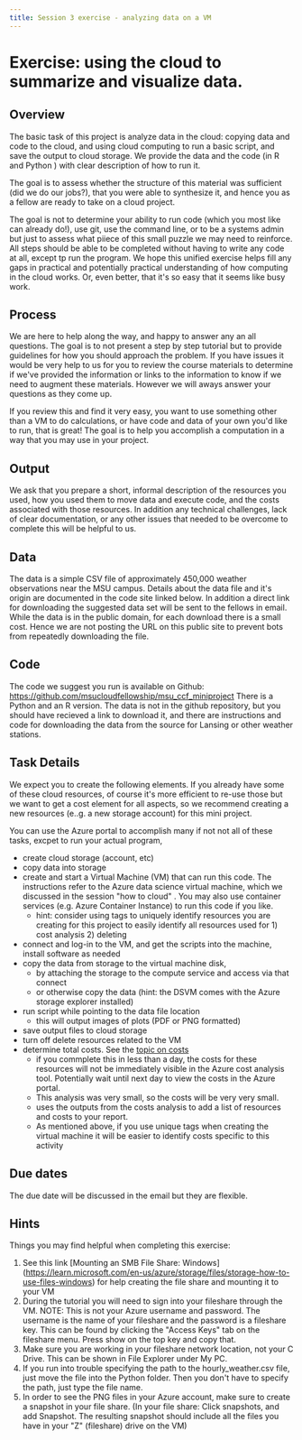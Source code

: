```yaml
---
title: Session 3 exercise - analyzing data on a VM
---
```

# Exercise: using the cloud to summarize and visualize data. 

## Overview

The basic task of this project is analyze data in the cloud: copying data and code to the cloud, and using cloud computing to run a basic script, and save the output to cloud storage.  We provide the data and the code (in R and Python ) with clear description of how to run it.

The goal is to assess whether the structure of this material was sufficient (did we do our jobs?), that you were able to synthesize it, and hence you as a fellow are ready to take on a cloud project.  

The goal is not to determine your ability to run code (which you most like can already do!), use git, use the command line, or to be a systems admin but just to assess what piiece of this small puzzle we may need to reinforce.   All steps should be able to be completed without having to write any code at all, except tp run the program.  We hope this unified exercise helps fill any gaps in practical and potentially practical understanding of how computing in the cloud works.   Or, even better, that it's so easy that it seems like busy work. 

## Process

We are here to help along the way, and happy to answer any an all questions.   The goal is to not present a step by step tutorial but to provide guidelines for how you should approach the problem.   If you have issues it would be very help to us for you to review the course materials to determine if we've provided the information or links to the information to know if we need to augment these materials.  However we will aways answer your questions as they come up. 

If you review this and find it very easy, you want to use something other than a VM to do calculations, or have code and data of your own you'd like to run, that is great!    The goal is to help you accomplish a computation in a way that you may use in your project.   

## Output

We ask that you prepare a short, informal description of the resources you used, how you used them to move data and execute code, and the costs associated with those resources.   In addition any technical challenges, lack of clear documentation,  or any other issues that needed to be overcome to complete this will be helpful to us. 

## Data

The data is a simple CSV file of approximately 450,000 weather observations near the MSU campus.   Details about the data file and it's origin are documented in the code site linked below.   In addition a direct link for downloading the suggested data set will be sent to the fellows in email.   While the data is in the public domain, for each download there is a small cost.  Hence we are not posting the URL on this  public site to prevent bots from repeatedly downloading the file. 

## Code 

The code we suggest you run is available on Github: https://github.com/msucloudfellowship/msu_ccf_miniproject There is a Python and an R version.  The data is not in the github repository, but you should have recieved a link to download it, and there are instructions and code for downloading the data from the source for Lansing or other weather stations. 

## Task Details

We expect you to create the following elements. If you already have some of these cloud resources, of course it's more efficient to re-use those but we want to get a cost element for all aspects, so we recommend creating a new resources (e..g. a new storage account) for this mini project.  

You can use the Azure portal to accomplish many if not not all of these tasks, excpet to run your actual program,

- create cloud storage (account, etc)
- copy data into storage
- create and start a Virtual Machine (VM) that can run this code.   The instructions refer to the Azure data science virtual machine, which we discussed in the session "how to cloud" . You may also use container services (e.g. Azure Container Instance) to run this code if you like. 
  - hint: consider using tags to uniquely identify resources you are creating for this project to easily identify all resources used for 1) cost analysis 2) deleting
- connect and log-in to the VM, and get the scripts into the machine, install software as needed
- copy the data from storage to the virtual machine disk, 
   - by attaching the storage to the compute service and access via that connect
   - or otherwise copy the data (hint: the DSVM comes with the Azure storage explorer installed)
- run script while pointing to the data file location
    - this will output images of plots (PDF or PNG formatted)
- save output files to cloud storage
- turn off delete resources related to the VM
- determine total costs. See the [topic on costs](../topics/azure_cloud_cost_basics.md)
    - if you commplete this in less than a day, the costs for these resources will not be immediately visible in the Azure cost analysis tool.  Potentially wait until next day to view the costs in the Azure portal. 
    - This analysis was very small, so the costs will be very very small. 
    - uses the outputs from the costs analysis to add a list of resources and costs to your report.
    - As mentioned above, if you use unique tags when creating the virtual machine it will be easier to identify costs specific to this activity

## Due dates

The due date will be discussed in the email but they are flexible.   

    
## Hints

Things you may find helpful when completing this exercise: 
1. See this link [Mounting an SMB File Share: Windows] (https://learn.microsoft.com/en-us/azure/storage/files/storage-how-to-use-files-windows) for help creating the file share and mounting it to your VM
1. During the tutorial you will need to sign into your fileshare through the VM. NOTE: This is not your Azure username and password. The username is the name of your fileshare and the password is a fileshare key. This can be found by clicking the "Access Keys" tab on the fileshare menu. Press show on the top key and copy that.
1. Make sure you are working in your fileshare network location, not your C Drive. This can be shown in File Explorer under My PC.
1. If you run into trouble specifying the path to the hourly_weather.csv file, just move the file into the Python folder. Then you don't have to specify the path, just type the file name.
1. In order to see the PNG files in your Azure account, make sure to create a snapshot in your file share. (In your file share: Click snapshots, and add Snapshot. The resulting snapshot should include all the files you have in your "Z" (fileshare) drive on the VM)